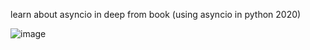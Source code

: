 learn about asyncio in deep from book (using asyncio in python 2020)


![image](https://github.com/user-attachments/assets/5919d98c-9a2d-4229-8347-a46fc546591e)
